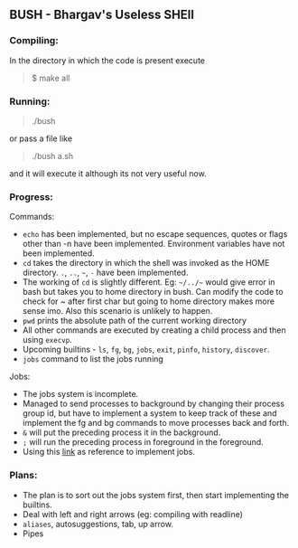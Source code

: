 ## BUSH - Bhargav's Useless SHEll

### Compiling:
In the directory in which the code is present execute
> $ make all  

### Running:
> ./bush

or pass a file like  
> ./bush a.sh

and it will execute it although its not very useful now.


### Progress:

Commands:  
- `echo` has been implemented, but no escape sequences, quotes or flags other than -n have been implemented. Environment variables have not been implemented.
- `cd` takes the directory in which the shell was invoked as the HOME directory. `.`, `..`, `~`, `-` have been implemented.
- The working of `cd` is slightly different. Eg: `~/../~` would give error in bash but takes you to home directory in bush. Can modify the code to check for ~ after first char but going to home directory makes more sense imo. Also this scenario is unlikely to happen.
- `pwd` prints the absolute path of the current working directory
- All other commands are executed by creating a child process and then using `execvp`.
- Upcoming builtins - `ls`, `fg`, `bg`, `jobs`, `exit`, `pinfo`, `history`, `discover`.
- `jobs` command to list the jobs running

Jobs:
- The jobs system is incomplete.
- Managed to send processes to background by changing their process group id, but have to implement a system to keep track of these and implement the fg and bg commands to move processes back and forth.
- `&` will put the preceding process it in the background.
- `;` will run the preceding process in foreground in the foreground.
- Using this [link](https://spin0r.wordpress.com/2012/12/28/terminally-confused-part-seven/) as reference to implement jobs.

### Plans:  
- The plan is to sort out the jobs system first, then start implementing the builtins.
- Deal with left and right arrows (eg: compiling with readline)
- `aliases`, autosuggestions, tab, up arrow.
- Pipes